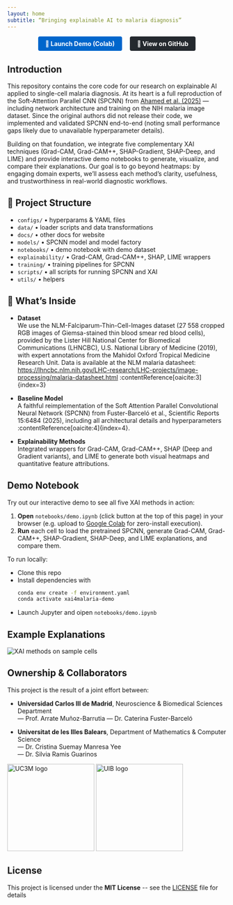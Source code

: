 ```yaml
---
layout: home
subtitle: “Bringing explainable AI to malaria diagnosis”
---
```

<p align="center">
  <a href="https://colab.research.google.com/github/cfusterbarcelo/XAI4Malaria/blob/main/notebooks/demo.ipynb"
     style="display: inline-block; margin: 0 0.5em; padding: 0.6em 1.2em;
            background-color: #0066cc; color: #fff; border-radius: 4px;
            text-decoration: none; font-weight: bold;">
    🚀 Launch Demo (Colab)
  </a>
  <a href="https://github.com/cfusterbarcelo/XAI4Malaria"
     style="display: inline-block; margin: 0 0.5em; padding: 0.6em 1.2em;
            background-color: #24292e; color: #fff; border-radius: 4px;
            text-decoration: none; font-weight: bold;">
    📂 View on GitHub
  </a>
</p>

## Introduction

This repository contains the core code for our research on explainable AI applied to single-cell malaria diagnosis. At its heart is a full reproduction of the Soft-Attention Parallel CNN (SPCNN) from [Ahamed et al. (2025)](https://www.nature.com/articles/s41598-025-90851-1) — including network architecture and training on the NIH malaria image dataset. Since the original authors did not release their code, we implemented and validated SPCNN end-to-end (noting small performance gaps likely due to unavailable hyperparameter details).

Building on that foundation, we integrate five complementary XAI techniques (Grad-CAM, Grad-CAM++, SHAP-Gradient, SHAP-Deep, and LIME) and provide interactive demo notebooks to generate, visualize, and compare their explanations. Our goal is to go beyond heatmaps: by engaging domain experts, we’ll assess each method’s clarity, usefulness, and trustworthiness in real-world diagnostic workflows.


## 📁 Project Structure  
- `configs/` • hyperparams & YAML files  
- `data/` • loader scripts and data transformations  
- `docs/` • other docs for website
- `models/` • SPCNN model and model factory 
- `notebooks/` • demo notebook with demo dataset
- `explainability/` • Grad-CAM, Grad-CAM++, SHAP, LIME wrappers  
- `training/` • training pipelines for SPCNN
- `scripts/` • all scripts for running SPCNN and XAI
- `utils/` • helpers  


## 🎯 What’s Inside

- **Dataset**  
  We use the NLM-Falciparum-Thin-Cell-Images dataset (27 558 cropped RGB images of Giemsa-stained thin blood smear red blood cells), provided by the Lister Hill National Center for Biomedical Communications (LHNCBC), U.S. National Library of Medicine (2019), with expert annotations from the Mahidol Oxford Tropical Medicine Research Unit. Data is available at the NLM malaria datasheet: https://lhncbc.nlm.nih.gov/LHC-research/LHC-projects/image-processing/malaria-datasheet.html :contentReference[oaicite:3]{index=3}

- **Baseline Model**  
  A faithful reimplementation of the Soft Attention Parallel Convolutional Neural Network (SPCNN) from Fuster-Barceló et al., Scientific Reports 15:6484 (2025), including all architectural details and hyperparameters :contentReference[oaicite:4]{index=4}.


- **Explainability Methods**  
  Integrated wrappers for Grad-CAM, Grad-CAM++, SHAP (Deep and Gradient variants), and LIME to generate both visual heatmaps and quantitative feature attributions.

## Demo Notebook

Try out our interactive demo to see all five XAI methods in action:

1. **Open** `notebooks/demo.ipynb` (click button at the top of this page) in your browser (e.g. upload to [Google Colab](https://colab.research.google.com/) for zero-install execution).  
2. **Run** each cell to load the pretrained SPCNN, generate Grad-CAM, Grad-CAM++, SHAP-Gradient, SHAP-Deep, and LIME explanations, and compare them.  

To run locally:

- Clone this repo  
- Install dependencies with  
  ```bash
  conda env create -f environment.yaml
  conda activate xai4malaria-demo
  ```
- Launch Jupyter and oipen `notebooks/demo.ipynb`

## Example Explanations

<div class="gallery">
  <img src="/XAI4Malaria/assets/confusion_examples_all6.png" alt="XAI methods on sample cells" />
</div>


## Ownership & Collaborators

This project is the result of a joint effort between:

- **Universidad Carlos III de Madrid**, Neuroscience & Biomedical Sciences Department  
  — Prof. Arrate Muñoz-Barrutia
  — Dr. Caterina Fuster-Barceló  

- **Universitat de les Illes Balears**, Department of Mathematics & Computer Science  
  — Dr. Cristina Suemay Manresa Yee  
  — Dr. Silvia Ramis Guarinos  

<p float="left">
  <img src="/XAI4Malaria/assets/Logo_UC3M.png" alt="UC3M logo" width="200" />
  <img src="/XAI4Malaria/assets/Logo_UIB_2014.png" alt="UIB logo" width="200" />
</p>

## License

This project is licensed under the **MIT License** -- see the [LICENSE](LICENSE) file for details
